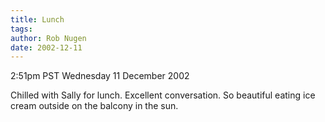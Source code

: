 ```yaml
---
title: Lunch
tags: 
author: Rob Nugen
date: 2002-12-11
---
```


<p class=date>2:51pm PST Wednesday 11 December 2002</p>

<p>Chilled with Sally for lunch.  Excellent conversation.  So
beautiful eating ice cream outside on the balcony in the sun.</p>
